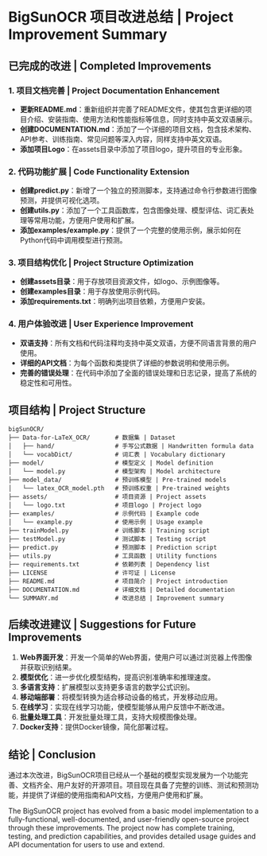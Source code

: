 # BigSunOCR 项目改进总结 | Project Improvement Summary

## 已完成的改进 | Completed Improvements

### 1. 项目文档完善 | Project Documentation Enhancement

- **更新README.md**：重新组织并完善了README文件，使其包含更详细的项目介绍、安装指南、使用方法和性能指标等信息，同时支持中英文双语展示。
- **创建DOCUMENTATION.md**：添加了一个详细的项目文档，包含技术架构、API参考、训练指南、常见问题等深入内容，同样支持中英文双语。
- **添加项目Logo**：在assets目录中添加了项目logo，提升项目的专业形象。

### 2. 代码功能扩展 | Code Functionality Extension

- **创建predict.py**：新增了一个独立的预测脚本，支持通过命令行参数进行图像预测，并提供可视化选项。
- **创建utils.py**：添加了一个工具函数库，包含图像处理、模型评估、词汇表处理等常用功能，方便用户使用和扩展。
- **添加examples/example.py**：提供了一个完整的使用示例，展示如何在Python代码中调用模型进行预测。

### 3. 项目结构优化 | Project Structure Optimization

- **创建assets目录**：用于存放项目资源文件，如logo、示例图像等。
- **创建examples目录**：用于存放使用示例代码。
- **添加requirements.txt**：明确列出项目依赖，方便用户安装。

### 4. 用户体验改进 | User Experience Improvement

- **双语支持**：所有文档和代码注释均支持中英文双语，方便不同语言背景的用户使用。
- **详细的API文档**：为每个函数和类提供了详细的参数说明和使用示例。
- **完善的错误处理**：在代码中添加了全面的错误处理和日志记录，提高了系统的稳定性和可用性。

## 项目结构 | Project Structure

```
bigSunOCR/
├── Data-for-LaTeX_OCR/       # 数据集 | Dataset
│   ├── hand/                 # 手写公式数据 | Handwritten formula data
│   └── vocabDict/            # 词汇表 | Vocabulary dictionary
├── model/                    # 模型定义 | Model definition
│   └── model.py              # 模型架构 | Model architecture
├── model_data/               # 预训练模型 | Pre-trained models
│   └── latex_OCR_model.pth   # 预训练权重 | Pre-trained weights
├── assets/                   # 项目资源 | Project assets
│   └── logo.txt              # 项目logo | Project logo
├── examples/                 # 示例代码 | Example code
│   └── example.py            # 使用示例 | Usage example
├── trainModel.py             # 训练脚本 | Training script
├── testModel.py              # 测试脚本 | Testing script
├── predict.py                # 预测脚本 | Prediction script
├── utils.py                  # 工具函数 | Utility functions
├── requirements.txt          # 依赖列表 | Dependency list
├── LICENSE                   # 许可证 | License
├── README.md                 # 项目简介 | Project introduction
├── DOCUMENTATION.md          # 详细文档 | Detailed documentation
└── SUMMARY.md                # 改进总结 | Improvement summary
```

## 后续改进建议 | Suggestions for Future Improvements

1. **Web界面开发**：开发一个简单的Web界面，使用户可以通过浏览器上传图像并获取识别结果。
2. **模型优化**：进一步优化模型结构，提高识别准确率和推理速度。
3. **多语言支持**：扩展模型以支持更多语言的数学公式识别。
4. **移动端部署**：将模型转换为适合移动设备的格式，开发移动应用。
5. **在线学习**：实现在线学习功能，使模型能够从用户反馈中不断改进。
6. **批量处理工具**：开发批量处理工具，支持大规模图像处理。
7. **Docker支持**：提供Docker镜像，简化部署过程。

## 结论 | Conclusion

通过本次改进，BigSunOCR项目已经从一个基础的模型实现发展为一个功能完善、文档齐全、用户友好的开源项目。项目现在具备了完整的训练、测试和预测功能，并提供了详细的使用指南和API文档，方便用户使用和扩展。

The BigSunOCR project has evolved from a basic model implementation to a fully-functional, well-documented, and user-friendly open-source project through these improvements. The project now has complete training, testing, and prediction capabilities, and provides detailed usage guides and API documentation for users to use and extend. 